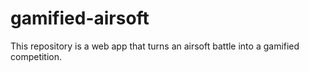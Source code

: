 # gamified-airsoft
This repository is a web app that turns an airsoft battle into a gamified competition.
